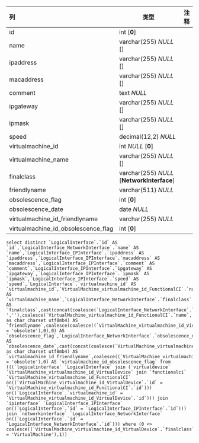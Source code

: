 | 列                                  | 类型                                       | 注释 |
| :---------------------------------- | ------------------------------------------ | ---- |
| id                                  | int [**0**]                                |      |
| name                                | varchar(255) *NULL* []                     |      |
| ipaddress                           | varchar(255) *NULL* []                     |      |
| macaddress                          | varchar(255) *NULL* []                     |      |
| comment                             | text *NULL*                                |      |
| ipgateway                           | varchar(255) *NULL* []                     |      |
| ipmask                              | varchar(255) *NULL* []                     |      |
| speed                               | decimal(12,2) *NULL*                       |      |
| virtualmachine_id                   | int *NULL* [**0**]                         |      |
| virtualmachine_name                 | varchar(255) *NULL* []                     |      |
| finalclass                          | varchar(255) *NULL* [**NetworkInterface**] |      |
| friendlyname                        | varchar(511) *NULL*                        |      |
| obsolescence_flag                   | int [**0**]                                |      |
| obsolescence_date                   | date *NULL*                                |      |
| virtualmachine_id_friendlyname      | varchar(255) *NULL*                        |      |
| virtualmachine_id_obsolescence_flag | int [**0**]                                |      |

```
select distinct `LogicalInterface`.`id` AS `id`,`LogicalInterface_NetworkInterface`.`name` AS `name`,`LogicalInterface_IPInterface`.`ipaddress` AS `ipaddress`,`LogicalInterface_IPInterface`.`macaddress` AS `macaddress`,`LogicalInterface_IPInterface`.`comment` AS `comment`,`LogicalInterface_IPInterface`.`ipgateway` AS `ipgateway`,`LogicalInterface_IPInterface`.`ipmask` AS `ipmask`,`LogicalInterface_IPInterface`.`speed` AS `speed`,`LogicalInterface`.`virtualmachine_id` AS `virtualmachine_id`,`VirtualMachine_virtualmachine_id_FunctionalCI`.`name` AS `virtualmachine_name`,`LogicalInterface_NetworkInterface`.`finalclass` AS `finalclass`,cast(concat(coalesce(`LogicalInterface_NetworkInterface`.`name`,''),coalesce(' ',''),coalesce(`VirtualMachine_virtualmachine_id_FunctionalCI`.`name`,'')) as char charset utf8mb4) AS `friendlyname`,coalesce(coalesce((`VirtualMachine_virtualmachine_id_VirtualDevice`.`status` = 'obsolete'),0),0) AS `obsolescence_flag`,`LogicalInterface_NetworkInterface`.`obsolescence_date` AS `obsolescence_date`,cast(concat(coalesce(`VirtualMachine_virtualmachine_id_FunctionalCI`.`name`,'')) as char charset utf8mb4) AS `virtualmachine_id_friendlyname`,coalesce((`VirtualMachine_virtualmachine_id_VirtualDevice`.`status` = 'obsolete'),0) AS `virtualmachine_id_obsolescence_flag` from (((`logicalinterface` `LogicalInterface` join (`virtualdevice` `VirtualMachine_virtualmachine_id_VirtualDevice` join `functionalci` `VirtualMachine_virtualmachine_id_FunctionalCI` on((`VirtualMachine_virtualmachine_id_VirtualDevice`.`id` = `VirtualMachine_virtualmachine_id_FunctionalCI`.`id`))) on((`LogicalInterface`.`virtualmachine_id` = `VirtualMachine_virtualmachine_id_VirtualDevice`.`id`))) join `ipinterface` `LogicalInterface_IPInterface` on((`LogicalInterface`.`id` = `LogicalInterface_IPInterface`.`id`))) join `networkinterface` `LogicalInterface_NetworkInterface` on((`LogicalInterface`.`id` = `LogicalInterface_NetworkInterface`.`id`))) where (0 <> coalesce((`VirtualMachine_virtualmachine_id_VirtualDevice`.`finalclass` = 'VirtualMachine'),1))
```

